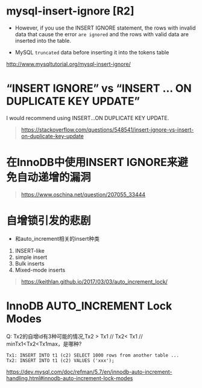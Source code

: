 
# mysql-insert-ignore [R2]

* However, if you use the INSERT IGNORE statement, 
the rows with invalid data that cause the error `are ignored` and the rows with valid data are inserted into the table.

* MySQL `truncated` data before inserting it into the tokens table

http://www.mysqltutorial.org/mysql-insert-ignore/


# “INSERT IGNORE” vs “INSERT … ON DUPLICATE KEY UPDATE”

I would recommend using INSERT...ON DUPLICATE KEY UPDATE.


> https://stackoverflow.com/questions/548541/insert-ignore-vs-insert-on-duplicate-key-update

# 在InnoDB中使用INSERT IGNORE来避免自动递增的漏洞

> https://www.oschina.net/question/207055_33444

# 自增锁引发的悲剧

* 和auto_increment相关的insert种类

1. INSERT-like
2. simple insert
3. Bulk inserts
4. Mixed-mode inserts

> https://keithlan.github.io/2017/03/03/auto_increment_lock/

# InnoDB AUTO_INCREMENT Lock Modes

Q: Tx2的自增id有3种可能的情况,Tx2 > Tx1 // Tx2< Tx1 // minTx1<Tx2<Tx1max，是哪种?

```
Tx1: INSERT INTO t1 (c2) SELECT 1000 rows from another table ...
Tx2: INSERT INTO t1 (c2) VALUES ('xxx');
```

https://dev.mysql.com/doc/refman/5.7/en/innodb-auto-increment-handling.html#innodb-auto-increment-lock-modes
